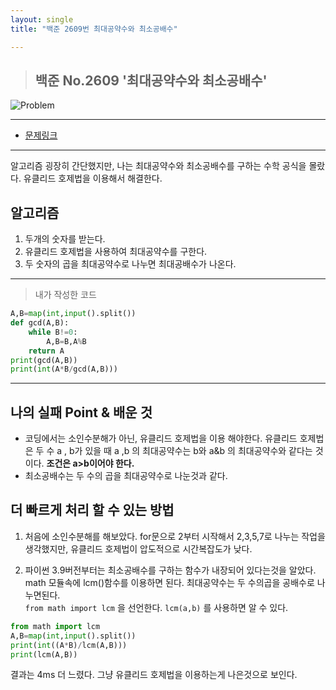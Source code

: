 ```yaml
---
layout: single
title: "백준 2609번 최대공약수와 최소공배수"

---
```


>## 백준 No.2609 '최대공약수와 최소공배수'


![Problem](https://github.com/BlackHan26/BlackHan26.github.io/blob/master/_image/4.png?raw=true)
___

* [문제링크](https://www.acmicpc.net/problem/2609)

___

알고리즘 굉장히 간단했지만, 나는 최대공약수와 최소공배수를 구하는 수학 공식을 몰랐다. 유클리드 호제법을 이용해서 해결한다.

## 알고리즘

1. 두개의 숫자를 받는다.
2. 유클리드 호제법을 사용하여 최대공약수를 구한다.
3. 두 숫자의 곱을 최대공약수로 나누면 최대공배수가 나온다.

___

> 내가 작성한 코드

``` py
A,B=map(int,input().split())
def gcd(A,B):
    while B!=0:
        A,B=B,A%B
    return A
print(gcd(A,B))
print(int(A*B/gcd(A,B)))

```

___

## 나의 실패 Point & 배운 것 
* 코딩에서는 소인수분해가 아닌, 유클리드 호제법을 이용 해야한다.
  유클리드 호제법은 두 수 a , b가 있을 때 a ,b 의 최대공약수는 b와 a&b 의 최대공약수와 같다는 것이다. 
  **조건은 a>b이어야 한다.** 
* 최소공배수는 두 수의 곱을 최대공약수로 나눈것과 같다.
  
## 더 빠르게 처리 할 수 있는 방법
1. 처음에 소인수분해를 해보았다. for문으로 2부터 시작해서 2,3,5,7로 나누는 작업을 생각했지만, 유클리드 호제법이 압도적으로 시간복잡도가 낮다.     
   
2. 파이썬 3.9버전부터는 최소공배수를 구하는 함수가 내장되어 있다는것을 알았다. math 모듈속에  lcm()함수를 이용하면 된다. 
최대공약수는 두 수의곱을 공배수로 나누면된다.   
``from math import lcm`` 을 선언한다.
``lcm(a,b)`` 를 사용하면 알 수 있다.
```py
from math import lcm
A,B=map(int,input().split())
print(int((A*B)/lcm(A,B)))
print(lcm(A,B))
```
결과는 4ms 더 느렸다. 그냥 유클리드 호제법을 이용하는게 나은것으로 보인다.
